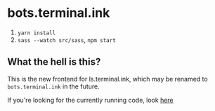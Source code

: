 # bots.terminal.ink

1. `yarn install`
2. `sass --watch src/sass`, `npm start`

## What the hell is this?
This is the new frontend for ls.terminal.ink, which may be renamed to `bots.terminal.ink` in the future.

If you're looking for the currently running code, look [here](https://github.com/terminal/ls.terminal.ink)
